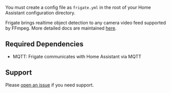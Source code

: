 You must create a config file as `frigate.yml` in the root of your Home Assistant configuration directory.

Frigate brings realtime object detection to any camera video feed supported by FFmpeg. More detailed docs are maintained [here](https://docs.frigate.video).

## Required Dependencies

- MQTT: Frigate communicates with Home Assistant via MQTT

## Support

Please [open an issue](https://github.com/blakeblackshear/frigate/issues/new/choose) if you need support.
